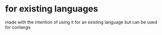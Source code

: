 # for existing languages
made with the intention of using it for an existing language but can be used for conlangs
